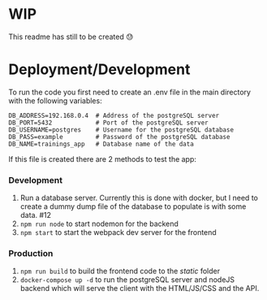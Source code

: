 # WIP
This readme has still to be created :sweat:

# Deployment/Development
To run the code you first need to create an .env file in the main directory with the following variables:
```
DB_ADDRESS=192.168.0.4  # Address of the postgreSQL server
DB_PORT=5432            # Port of the postgreSQL server
DB_USERNAME=postgres    # Username for the postgreSQL database
DB_PASS=example         # Password of the postgreSQL database
DB_NAME=trainings_app   # Database name of the data
```

If this file is created there are 2 methods to test the app:
### Development
1. Run a database server. Currently this is done with docker, but I need to create a dummy dump file of the database to populate is with some data. #12
1. `npm run node` to start nodemon for the backend
1. `npm start` to start the webpack dev server for the frontend

### Production
1. `npm run build` to build the frontend code to the *static* folder
1. `docker-compose up -d` to run the postgreSQL server and nodeJS backend which will serve the client with the HTML/JS/CSS and the API.
